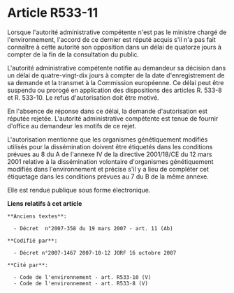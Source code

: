 # Article R533-11

Lorsque l'autorité administrative compétente n'est pas le ministre chargé de l'environnement, l'accord de ce dernier est
réputé acquis s'il n'a pas fait connaître à cette autorité son opposition dans un délai de quatorze jours à compter de la fin
de la consultation du public.

L'autorité administrative compétente notifie au demandeur sa décision dans un délai de quatre-vingt-dix jours à compter de la
date d'enregistrement de sa demande et la transmet à la Commission européenne. Ce délai peut être suspendu ou prorogé en
application des dispositions des articles R. 533-8 et R. 533-10. Le refus d'autorisation doit être motivé.

En l'absence de réponse dans ce délai, la demande d'autorisation est réputée rejetée. L'autorité administrative compétente
est tenue de fournir d'office au demandeur les motifs de ce rejet.

L'autorisation mentionne que les organismes génétiquement modifiés utilisés pour la dissémination doivent être étiquetés dans
les conditions prévues au 8 du A de l'annexe IV de la directive 2001/18/CE du 12 mars 2001 relative à la dissémination
volontaire d'organismes génétiquement modifiés dans l'environnement et précise s'il y a lieu de compléter cet étiquetage dans
les conditions prévues au 7 du B de la même annexe.

Elle est rendue publique sous forme électronique.

**Liens relatifs à cet article**

	**Anciens textes**:

	  - Décret  n°2007-358 du 19 mars 2007 - art. 11 (Ab)

	**Codifié par**:

	  - Décret n°2007-1467 2007-10-12 JORF 16 octobre 2007

	**Cité par**:

	  - Code de l'environnement - art. R533-10 (V)
	  - Code de l'environnement - art. R533-8 (V)
